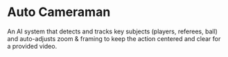 # Auto Cameraman  
An AI system that detects and tracks key subjects (players, referees, ball) and auto-adjusts zoom & framing to keep the action centered and clear for a provided video.
